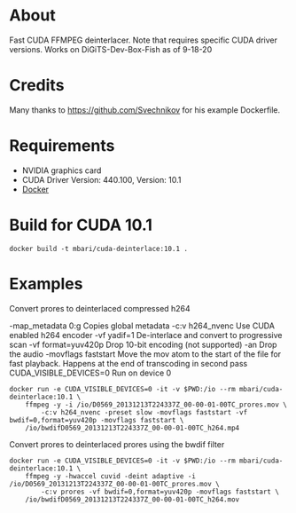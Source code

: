 # About 

Fast CUDA FFMPEG deinterlacer. Note that requires specific CUDA driver versions.
Works on DiGiTS-Dev-Box-Fish as of 9-18-20  

# Credits

Many thanks to https://github.com/Svechnikov for his example Dockerfile.

# Requirements

 - NVIDIA graphics card 
 - CUDA Driver Version: 440.100, Version: 10.1 
 - [Docker](www.docker.com)


# Build for CUDA 10.1

```
docker build -t mbari/cuda-deinterlace:10.1 .
```

# Examples

Convert prores to deinterlaced compressed h264

-map_metadata 0:g  	Copies global metadata
-c:v h264_nvenc       	Use CUDA enabled h264 encoder
-vf yadif=1		De-interlace and convert to progressive scan
-vf format=yuv420p	Drop 10-bit encoding (not supported)
-an			Drop the audio
-movflags faststart	Move the mov atom to the start of the file for fast playback. Happens at the end of transcoding in second pass
CUDA_VISIBLE_DEVICES=0  Run on device 0

```
docker run -e CUDA_VISIBLE_DEVICES=0 -it -v $PWD:/io --rm mbari/cuda-deinterlace:10.1 \
	ffmpeg -y -i /io/D0569_20131213T224337Z_00-00-01-00TC_prores.mov \
        -c:v h264_nvenc -preset slow -movflags faststart -vf bwdif=0,format=yuv420p -movflags faststart \
	/io/bwdifD0569_20131213T224337Z_00-00-01-00TC_h264.mp4
```

Convert prores to deinterlaced prores using the bwdif filter 

```
docker run -e CUDA_VISIBLE_DEVICES=0 -it -v $PWD:/io --rm mbari/cuda-deinterlace:10.1 \
	ffmpeg -y -hwaccel cuvid -deint adaptive -i /io/D0569_20131213T224337Z_00-00-01-00TC_prores.mov \
        -c:v prores -vf bwdif=0,format=yuv420p -movflags faststart \
	/io/bwdifD0569_20131213T224337Z_00-00-01-00TC_h264.mov
```

